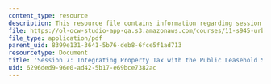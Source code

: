 ```yaml
---
content_type: resource
description: This resource file contains information regarding session 7.
file: https://ol-ocw-studio-app-qa.s3.amazonaws.com/courses/11-s945-urbanizing-china-a-reflective-dialogue-fall-2013/6296ded996e0ad425b17e69bce7382ac_MIT11_S945F13_Session7.pdf
file_type: application/pdf
parent_uid: 8399e131-3641-5b76-deb8-6fce5f1ad713
resourcetype: Document
title: 'Session 7: Integrating Property Tax with the Public Leasehold System'
uid: 6296ded9-96e0-ad42-5b17-e69bce7382ac
---
```

